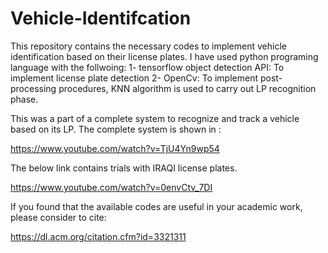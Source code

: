 # Vehicle-Identifcation

This repository contains the necessary codes to implement vehicle identification based on their license plates. I have used python programing language
with the follwoing:
1- tensorflow object detection API: To implement license plate detection
2- OpenCv: To implement post-processing procedures, KNN algorithm is used to carry out LP recognition phase.


This was a part of a complete system to recognize and track a vehicle based on its LP. The complete system is shown in :

https://www.youtube.com/watch?v=TjU4Yn9wp54

The below link contains trials with IRAQI license plates.

https://www.youtube.com/watch?v=0envCtv_7DI

If you found that the available codes are useful in your academic work, please consider to cite:

https://dl.acm.org/citation.cfm?id=3321311
